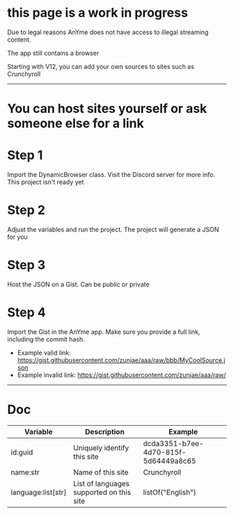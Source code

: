 # this page is a work in progress

Due to legal reasons AnYme does not have access to illegal streaming content.

The app still contains a browser

Starting with V12, you can add your own sources to sites such as Crunchyroll

---

# You can host sites yourself or ask someone else for a link

# Step 1
Import the DynamicBrowser class. Visit the Discord server for more info. This project isn't ready yet

# Step 2
Adjust the variables and run the project. The project will generate a JSON for you

# Step 3
Host the JSON on a Gist. Can be public or private

# Step 4
Import the Gist in the AnYme app. Make sure you provide a full link, including the commit hash. 

* Example valid link: https://gist.githubusercontent.com/zunjae/aaa/raw/bbb/MyCoolSource.json
* Example invalid link: https://gist.githubusercontent.com/zunjae/aaa/raw/

---

# Doc

| Variable | Description | Example
| --- | --- | --- |
| id:guid | Uniquely identify this site | dcda3351-b7ee-4d70-815f-5d64449a8c65
| name:str | Name of this site | Crunchyroll
| language:list[str] | List of languages supported on this site | listOf("English")
